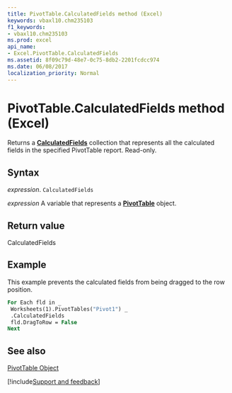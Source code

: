 ```yaml
---
title: PivotTable.CalculatedFields method (Excel)
keywords: vbaxl10.chm235103
f1_keywords:
- vbaxl10.chm235103
ms.prod: excel
api_name:
- Excel.PivotTable.CalculatedFields
ms.assetid: 8f09c79d-48e7-0c75-8db2-2201fcdcc974
ms.date: 06/08/2017
localization_priority: Normal
---
```



# PivotTable.CalculatedFields method (Excel)

Returns a  **[CalculatedFields](Excel.CalculatedFields.md)** collection that represents all the calculated fields in the specified PivotTable report. Read-only.


## Syntax

_expression_. `CalculatedFields`

_expression_ A variable that represents a **[PivotTable](Excel.PivotTable.md)** object.


## Return value

CalculatedFields


## Example

This example prevents the calculated fields from being dragged to the row position.


```vb
For Each fld in _ 
 Worksheets(1).PivotTables("Pivot1") _ 
 .CalculatedFields 
 fld.DragToRow = False 
Next
```


## See also


[PivotTable Object](Excel.PivotTable.md)

[!include[Support and feedback](~/includes/feedback-boilerplate.md)]